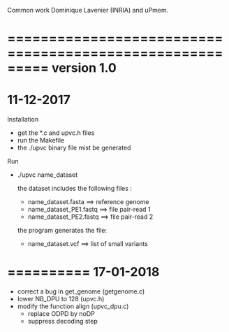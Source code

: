 Common work Dominique Lavenier (INRIA) and uPmem.

=========================================================
version 1.0
=========================================================
11-12-2017
==========

Installation

- get the *.c and upvc.h files
- run the Makefile
- the ./upvc binary file mist be generated

Run

- ./upvc name_dataset

  the dataset includes the following files :
    - name_dataset.fasta      ==> reference genome
    - name_dataset_PE1.fastq  ==> file pair-read 1
    - name_dataset_PE2.fastq  ==> file pair-read 2

  the program generates the file:
    - name_dataset.vcf        ==> list of small variants


==========
17-01-2018
==========

- correct a bug in get_genome (getgenome.c)
- lower NB_DPU to 128 (upvc.h)
- modify the function align (upvc_dpu.c)
   - replace ODPD by noDP
   - suppress decoding step

